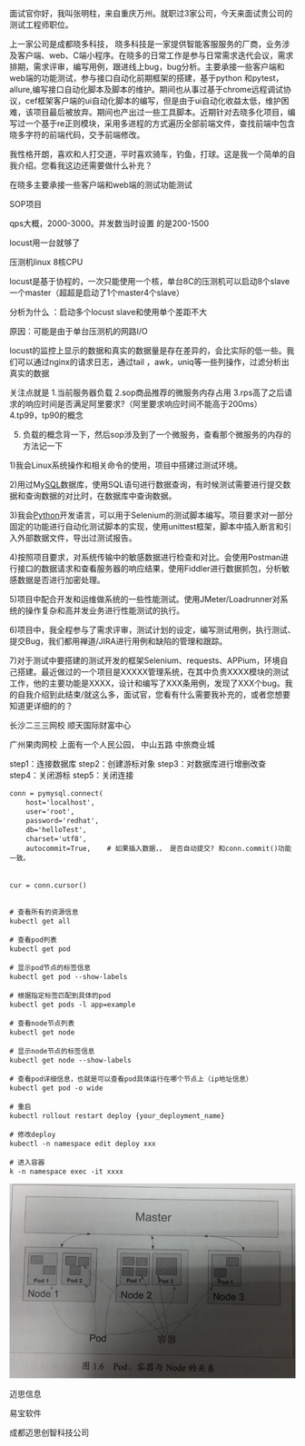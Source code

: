 面试官你好，我叫张明柱，来自重庆万州。就职过3家公司，今天来面试贵公司的测试工程师职位。

上一家公司是成都晓多科技， 晓多科技是一家提供智能客服服务的厂商，业务涉及客户端、web、C端小程序。在晓多的日常工作是参与日常需求迭代会议，需求排期，需求评审，编写用例，跟进线上bug，bug分析。主要承接一些客户端和web端的功能测试，参与接口自动化前期框架的搭建，基于python 和pytest，allure,编写接口自动化脚本及脚本的维护。期间也从事过基于chrome远程调试协议，cef框架客户端的ui自动化脚本的编写，但是由于ui自动化收益太低，维护困难，该项目最后被放弃。期间也产出过一些工具脚本。近期针对去晓多化项目，编写过一个基于re正则模块，采用多进程的方式遍历全部前端文件，查找前端中包含晓多字符的前端代码，交予前端修改。

我性格开朗，喜欢和人打交道，平时喜欢骑车，钓鱼，打球。这是我一个简单的自我介绍。您看我这边还需要做什么补充？

在晓多主要承接一些客户端和web端的测试功能测试

SOP项目

qps大概，2000-3000。并发数当时设置 的是200-1500



locust用一台就够了   

压测机linux 8核CPU

locust是基于协程的，一次只能使用一个核，单台8C的压测机可以启动8个slave一个master（超超是启动了1个master4个slave）

分析为什么 ：启动多个locust slave和使用单个差距不大

原因：可能是由于单台压测机的网路I/O

locust的监控上显示的数据和真实的数据量是存在差异的，会比实际的低一些。我们可以通过nginx的请求日志，通过tail ，awk，uniq等一些列操作，过滤分析出真实的数据



关注点就是
1.当前服务器负载
2.sop商品推荐的微服务内存占用
3.rps高了之后请求的响应时间是否满足阿里要求?（阿里要求响应时间不能高于200ms）
4.tp99，tp90的概念

5. 负载的概念背一下，然后sop涉及到了一个微服务，查看那个微服务的内存的方法记一下







1)我会Linux系统操作和相关命令的使用，项目中搭建过测试环境。

2)用过My[SQL](http://java.tedu.cn/data/131405.html)数据库，使用SQL语句进行数据查询，有时候测试需要进行提交数据和查询数据的对比时，在数据库中查询数据。

3)我会[Python](http://sh.tedu.cn/python/)开发语言，可以用于Selenium的测试脚本编写。项目要求对一部分固定的功能进行自动化测试脚本的实现，使用unittest框架，脚本中插入断言和引入外部数据文件，导出过测试报告。

4)按照项目要求，对系统传输中的敏感数据进行检查和对比。会使用Postman进行接口的数据请求和查看服务器的响应结果，使用Fiddler进行数据抓包，分析敏感数据是否进行加密处理。

5)项目中配合开发和运维做系统的一些性能测试。使用JMeter/Loadrunner对系统的操作复杂和高并发业务进行性能测试的执行。

6)项目中，我全程参与了需求评审，测试计划的设定，编写测试用例，执行测试、提交Bug，我们都用禅道/JIRA进行用例和缺陷的管理和跟踪。

7)对于测试中要搭建的测试开发的框架Selenium、requests、APPium，环境自己搭建。最近做过的一个项目是XXXXX管理系统，在其中负责XXXX模块的测试工作，他的主要功能是XXXX，设计和编写了XXX条用例，发现了XXX个bug。我的自我介绍到此结束/就这么多，面试官，您看有什么需要我补充的，或者您想要知道更详细的的？





长沙二三三网校   顺天国际财富中心

广州果肉网校  上面有一个人民公园， 中山五路  中旅商业城 

 



step1：连接数据库
step2：创建游标对象
step3：对数据库进行增删改查
step4：关闭游标
step5：关闭连接

```
conn = pymysql.connect(
    host='localhost',
    user='root',
    password='redhat',
    db='helloTest',
    charset='utf8',
    autocommit=True,    # 如果插入数据，， 是否自动提交? 和conn.commit()功能一致。
    
    
cur = conn.cursor()


```









```
# 查看所有的资源信息
kubectl get all

# 查看pod列表
kubectl get pod

# 显示pod节点的标签信息
kubectl get pod --show-labels

# 根据指定标签匹配到具体的pod
kubectl get pods -l app=example

# 查看node节点列表
kubectl get node 

# 显示node节点的标签信息
kubectl get node --show-labels

# 查看pod详细信息，也就是可以查看pod具体运行在哪个节点上（ip地址信息）
kubectl get pod -o wide

# 重启
kubectl rollout restart deploy {your_deployment_name}

# 修改deploy
kubectl -n namespace edit deploy xxx

# 进入容器
k -n namespace exec -it xxxx
```



![image-20210923124341121](image-20210923124341121.png)









迈思信息

易宝软件

成都迈思创智科技公司

